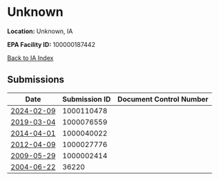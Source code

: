 # Unknown

**Location:** Unknown, IA

**EPA Facility ID:** 100000187442

[Back to IA Index](../../index.md)

## Submissions

| Date | Submission ID | Document Control Number |
|------|--------------|-------------------------|
| [2024-02-09](submissions/1000110478.md) | 1000110478 |  |
| [2019-03-04](submissions/1000076559.md) | 1000076559 |  |
| [2014-04-01](submissions/1000040022.md) | 1000040022 |  |
| [2012-04-09](submissions/1000027776.md) | 1000027776 |  |
| [2009-05-29](submissions/1000002414.md) | 1000002414 |  |
| [2004-06-22](submissions/36220.md) | 36220 |  |
